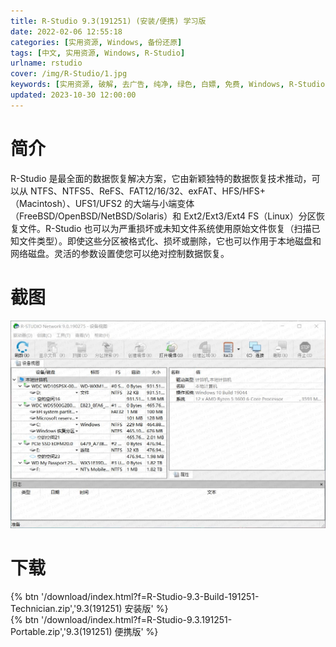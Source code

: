 ```yaml
---
title: R-Studio 9.3(191251) (安装/便携) 学习版
date: 2022-02-06 12:55:18
categories: [实用资源, Windows, 备份还原]
tags: [中文, 实用资源, Windows, R-Studio]
urlname: rstudio
cover: /img/R-Studio/1.jpg
keywords: [实用资源, 破解, 去广告, 纯净, 绿色, 白嫖, 免费, Windows, R-Studio]
updated: 2023-10-30 12:00:00
---
```


# 简介

R-Studio 是最全面的数据恢复解决方案，它由新颖独特的数据恢复技术推动，可以从 NTFS、NTFS5、ReFS、FAT12/16/32、exFAT、HFS/HFS+（Macintosh）、UFS1/UFS2 的大端与小端变体（FreeBSD/OpenBSD/NetBSD/Solaris）和 Ext2/Ext3/Ext4 FS（Linux）分区恢复文件。R-Studio 也可以为严重损坏或未知文件系统使用原始文件恢复（扫描已知文件类型）。即使这些分区被格式化、损坏或删除，它也可以作用于本地磁盘和网络磁盘。灵活的参数设置使您可以绝对控制数据恢复。

# 截图

![](/img/R-Studio/2.jpg)

# 下载

{% btn '/download/index.html?f=R-Studio-9.3-Build-191251-Technician.zip','9.3(191251) 安装版' %}
<br>
{% btn '/download/index.html?f=R-Studio-9.3.191251-Portable.zip','9.3(191251) 便携版' %}
